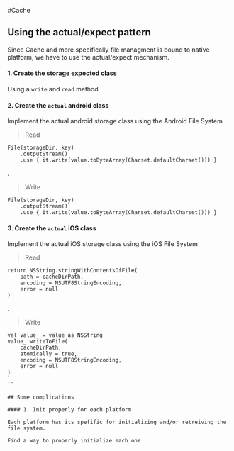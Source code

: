 #Cache

## Using the actual/expect pattern

Since Cache and more specifically file managment is bound to native platform, we have to use the actual/expect mechanism.

#### 1. Create the storage expected class

Using a `write` and `read` method

#### 2. Create the `actual` android class

Implement the actual android storage class using the Android File System

> Read
>  
```
File(storageDir, key)
	.outputStream()
	.use { it.write(value.toByteArray(Charset.defaultCharset())) }
```

.

> Write
> 
```
File(storageDir, key)
	.outputStream()
	.use { it.write(value.toByteArray(Charset.defaultCharset())) }
```

#### 3. Create the `actual` iOS class

Implement the actual iOS storage class using the iOS File System

> Read
>  
```
return NSString.stringWithContentsOfFile(
	path = cacheDirPath,
	encoding = NSUTF8StringEncoding,
	error = null
)
```

.

> Write
> 
```
val value_ = value as NSString
value_.writeToFile(
	cacheDirPath,
	atomically = true,
	encoding = NSUTF8StringEncoding,
	error = null
)
`
``

## Some complications

#### 1. Init properly for each platform

Each platform has its spefific for initializing and/or retreiving the file system.

Find a way to properly initialize each one